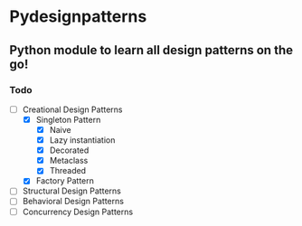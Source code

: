 
Pydesignpatterns
================

## Python module to learn all design patterns on the go!  

### Todo

- [ ] Creational Design Patterns  
  - [x] Singleton Pattern
    - [x] Naive
    - [x] Lazy instantiation
    - [x] Decorated
    - [x] Metaclass
    - [x] Threaded
  - [x] Factory Pattern
- [ ] Structural Design Patterns  
- [ ] Behavioral Design Patterns  
- [ ] Concurrency Design Patterns  
